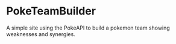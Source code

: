 # PokeTeamBuilder
A simple site using the PokeAPI to build a pokemon team showing weaknesses and synergies.